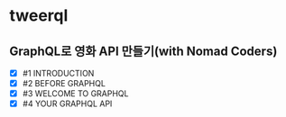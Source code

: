 # tweerql
## GraphQL로 영화 API 만들기(with Nomad Coders)

- [x] #1 INTRODUCTION
- [x] #2 BEFORE GRAPHQL
- [x] #3 WELCOME TO GRAPHQL
- [x] #4 YOUR GRAPHQL API
      <br>
